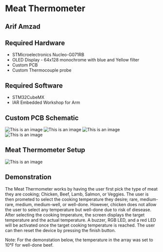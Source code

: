 # Meat Thermometer
## Arif Amzad

## Required Hardware
* STMicroelectronics Nucleo-G071RB
* OLED Display - 64x128 monochrome with blue and Yellow filter
* Custom PCB
* Custom Thermocouple probe

## Required Software
* STM32CubeMX
* IAR Embedded Workshop for Arm

## Custom PCB Schematic
![This is an image](https://github.com/Arif12467/Embedded_Workshop_Project/blob/197d9d13b342226579b97ea98ab01ef3f55910cf/Circuit1.png)
![This is an image](https://github.com/Arif12467/Embedded_Workshop_Project/blob/197d9d13b342226579b97ea98ab01ef3f55910cf/Circuit2.png)
![This is an image](https://github.com/Arif12467/Embedded_Workshop_Project/blob/197d9d13b342226579b97ea98ab01ef3f55910cf/Circuit3.png)
![This is an image](https://github.com/Arif12467/Embedded_Workshop_Project/blob/197d9d13b342226579b97ea98ab01ef3f55910cf/Circuit4.png)

## Meat Thermometer Setup
![This is an image](https://github.com/Arif12467/Embedded_Workshop_Project/blob/a18527aabe906c07e97158c0e2838a4d401ca2ce/Meat_Thermometer_Setup.png)

## Demonstration
The Meat Thermometer works by having the user first pick the type of meat they are cooking; Chicken, Beef, Lamb, Salmon, or Veggies. The user is then prometed to select the cooking temperature they desire; rare, medium-rare, medium, medium-well, or well-done. However, chicken does not allow the user to select any temperature but well-done due to risk of diesease. After selecting the cooking tmperature, the screen displays the target temperature and the actual temperature. A buzzer, RGB LED, and a red LED will be activated once the target cooking temperature is reached. The user can then reset the device by pressing the finish button.

Note: For the demonstation below, the temperature in the array was set to 10°F for well-done beef.
